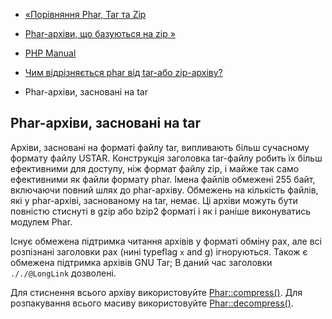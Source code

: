 - [«Порівняння Phar, Tar та Zip](phar.fileformat.comparison.md)
- [Phar-архіви, що базуються на zip »](phar.fileformat.zip.md)

- [PHP Manual](index.md)
- [Чим відрізняється phar від tar-або zip-архіву?](phar.fileformat.md)
- Phar-архіви, засновані на tar

## Phar-архіви, засновані на tar

Архіви, засновані на форматі файлу tar, випливають більш сучасному
формату файлу USTAR. Конструкція заголовка tar-файлу робить їх більш
ефективними для доступу, ніж формат файлу zip, і майже так само
ефективними як файли формату phar. Імена файлів обмежені 255
байт, включаючи повний шлях до phar-архіву. Обмежень на кількість
файлів, які у phar-архіві, заснованому на tar, немає. Ці архіви
можуть бути повністю стиснуті в gzip або bzip2 форматі і як і раніше
виконуватись модулем Phar.

Існує обмежена підтримка читання архівів у форматі обміну pax,
але всі розпізнані заголовки pax (нині typeflag `x` and
g) ігноруються. Також є обмежена підтримка архівів GNU Tar;
В даний час заголовки `././@LongLink` дозволені.

Для стиснення всього архіву використовуйте
[Phar::compress()](phar.compress.md). Для розпакування всього масиву
використовуйте [Phar::decompress()](phar.decompress.md).
